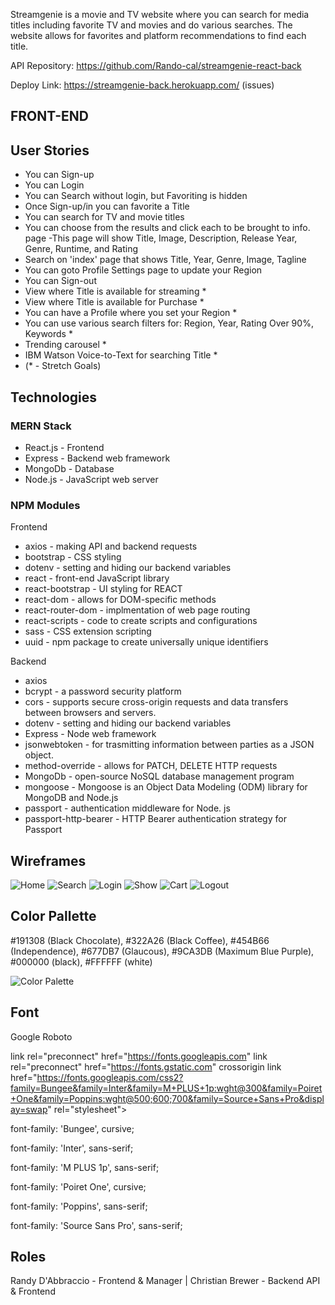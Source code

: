 Streamgenie is a movie and TV website where you can search for media titles including favorite TV and movies and do various searches. The website allows for favorites and platform recommendations to find each title.

API Repository: https://github.com/Rando-cal/streamgenie-react-back

Deploy Link: https://streamgenie-back.herokuapp.com/ (issues)

## FRONT-END

## User Stories
- You can Sign-up
- You can Login
- You can Search without login, but Favoriting is hidden
- Once Sign-up/in you can favorite a Title
- You can search for TV and movie titles
- You can choose from the results and click each to be brought to info. page
    -This page will show Title, Image, Description, Release Year, Genre, Runtime, and Rating
- Search on 'index' page that shows Title, Year, Genre, Image, Tagline
- You can goto Profile Settings page to update your Region
- You can Sign-out
- View where Title is available for streaming *
- View where Title is available for Purchase *
- You can have a Profile where you set your Region *
- You can use various search filters for: Region, Year, Rating Over 90%, Keywords *
- Trending carousel *
- IBM Watson Voice-to-Text for searching Title *
- (* - Stretch Goals)
    


## Technologies

### MERN Stack
- React.js - Frontend
- Express - Backend web framework
- MongoDb - Database
- Node.js - JavaScript web server

### NPM Modules

Frontend
- axios - making API and backend requests
- bootstrap - CSS styling
- dotenv - setting and hiding our backend variables
- react - front-end JavaScript library
- react-bootstrap - UI styling for REACT
- react-dom - allows for DOM-specific methods
- react-router-dom - implmentation of web page routing
- react-scripts - code to create scripts and configurations
- sass - CSS extension scripting
- uuid - npm package to create universally unique identifiers

Backend
- axios
- bcrypt - a password security platform
- cors - supports secure cross-origin requests and data transfers between browsers and servers.
- dotenv - setting and hiding our backend variables
- Express - Node web framework
- jsonwebtoken - for trasmitting information between parties as a JSON object.
- method-override - allows for PATCH, DELETE HTTP requests
- MongoDb - open-source NoSQL database management program
- mongoose - Mongoose is an Object Data Modeling (ODM) library for MongoDB and Node.js
- passport - authentication middleware for Node. js
- passport-http-bearer - HTTP Bearer authentication strategy for Passport

## Wireframes

![Home](./public/Assets/S1.PNG)
![Search](./public/Assets/s2.PNG)
![Login](./public/Assets/s3.PNG)
![Show](./public/Assets/s4.PNG)
![Cart](./public/Assets/s5.PNG)
![Logout](./public/Assets/s6.PNG)

## Color Pallette
#191308 (Black Chocolate), #322A26 (Black Coffee), #454B66 (Independence), #677DB7 (Glaucous), #9CA3DB (Maximum Blue Purple), #000000 (black), #FFFFFF (white)

![Color Palette](./Assets/color-pallette.PNG)

## Font
Google Roboto

link rel="preconnect" href="https://fonts.googleapis.com"
link rel="preconnect" href="https://fonts.gstatic.com" crossorigin
link href="https://fonts.googleapis.com/css2?family=Bungee&family=Inter&family=M+PLUS+1p:wght@300&family=Poiret+One&family=Poppins:wght@500;600;700&family=Source+Sans+Pro&display=swap" rel="stylesheet">

font-family: 'Bungee', cursive;

font-family: 'Inter', sans-serif;

font-family: 'M PLUS 1p', sans-serif;

font-family: 'Poiret One', cursive;

font-family: 'Poppins', sans-serif;

font-family: 'Source Sans Pro', sans-serif;



## Roles
Randy D'Abbraccio - Frontend & Manager |
Christian Brewer - Backend API & Frontend
